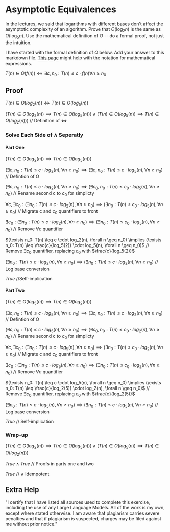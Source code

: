 # Asymptotic Equivalences

In the lectures, we said that logarithms with different bases don't affect the
asymptotic complexity of an algorithm. Prove that $O(\log_{2} n)$ is the same as
$O(\log_{5} n)$. Use the mathematical definition of $O$ -- do a formal proof,
not just the intuition.

I have started with the formal definition of $O$ below. Add your answer to this
markdown file. [This
page](https://docs.github.com/en/get-started/writing-on-github/working-with-advanced-formatting/writing-mathematical-expressions)
might help with the notation for mathematical expressions.

$T(n) \in O(f(n)) \iff \exists c, n_0: T(n) \leq c \cdot f(n) \forall n \geq n_0$

## Proof

$T(n) \in O(log_2(n)) \iff T(n) \in O(log_5(n))$

$(T(n) \in O(log_2(n)) \implies T(n) \in O(log_5(n))) \land (T(n) \in O(log_5(n)) \implies T(n) \in O(log_2(n)))$    // Definition of $\iff$

### Solve Each Side of $\land$ Seperatly

#### Part One

$(T(n) \in O(log_2(n)) \implies T(n) \in O(log_5(n)))$

$(\exists c, n_0: T(n) \leq c \cdot log_2(n), \forall n \geq n_0) \implies (\exists c, n_0: T(n) \leq c \cdot log_5(n), \forall n \geq n_0)$    // Defintion of O

$(\exists c, n_0: T(n) \leq c \cdot log_2(n), \forall n \geq n_0) \implies (\exists c_0, n_0: T(n) \leq c_0 \cdot log_5(n), \forall n \geq n_0)$    // Rename second c to $c_0$ for simplicty

$\forall c, \exists c_0: (\exists n_0: T(n) \leq c \cdot log_2(n), \forall n \geq n_0) \implies (\exists n_0: T(n) \leq c_0 \cdot log_5(n), \forall n \geq n_0)$    // Migrate c and $c_0$ quantifiers to front

$\exists c_0: (\exists n_0: T(n) \leq c \cdot log_2(n), \forall n \geq n_0) \implies (\exists n_0: T(n) \leq c_0 \cdot log_5(n), \forall n \geq n_0)$    // Remove $\forall c$ quantifier

$(\exists n_0: T(n) \leq c \cdot log_2(n), \forall n \geq n_0) \implies (\exists n_0: T(n) \leq \frac{c}{log_5(2)} \cdot log_5(n), \forall n \geq n_0)$    // Remove $\exists c_0$ quantifier, replacing $c_0$ with $\frac{c}{log_5(2)}$

$(\exists n_0: T(n) \leq c \cdot log_2(n), \forall n \geq n_0) \implies (\exists n_0: T(n) \leq c \cdot log_2(n), \forall n \geq n_0)$    // Log base conversion

$True$    //Self-implication

#### Part Two

$(T(n) \in O(log_5(n)) \implies T(n) \in O(log_2(n)))$

$(\exists c, n_0: T(n) \leq c \cdot log_5(n), \forall n \geq n_0) \implies (\exists c, n_0: T(n) \leq c \cdot log_2(n), \forall n \geq n_0)$    // Defintion of O

$(\exists c, n_0: T(n) \leq c \cdot log_5(n), \forall n \geq n_0) \implies (\exists c_0, n_0: T(n) \leq c_0 \cdot log_2(n), \forall n \geq n_0)$    // Rename second c to $c_0$ for simplicty

$\forall c, \exists c_0: (\exists n_0: T(n) \leq c \cdot log_5(n), \forall n \geq n_0) \implies (\exists n_0: T(n) \leq c_0 \cdot log_2(n), \forall n \geq n_0)$    // Migrate c and $c_0$ quantifiers to front

$\exists c_0: (\exists n_0: T(n) \leq c \cdot log_5(n), \forall n \geq n_0) \implies (\exists n_0: T(n) \leq c_0 \cdot log_2(n), \forall n \geq n_0)$    // Remove $\forall c$ quantifier

$(\exists n_0: T(n) \leq c \cdot log_5(n), \forall n \geq n_0) \implies (\exists n_0: T(n) \leq \frac{c}{log_2(5)} \cdot log_2(n), \forall n \geq n_0)$    // Remove $\exists c_0$ quantifier, replacing $c_0$ with $\frac{c}{log_2(5)}$

$(\exists n_0: T(n) \leq c \cdot log_5(n), \forall n \geq n_0) \implies (\exists n_0: T(n) \leq c \cdot log_5(n), \forall n \geq n_0)$    // Log base conversion

$True$    // Self-implication

### Wrap-up

$(T(n) \in O(log_2(n)) \implies T(n) \in O(log_5(n))) \land (T(n) \in O(log_5(n)) \implies T(n) \in O(log_2(n)))$

$True \land True$    // Proofs in parts one and two

$True$    // $\land$ Idempotent

## Extra Help

"I certify that I have listed all sources used to complete this exercise, 
including the use of any Large Language Models. All of the work is my own, 
except where stated otherwise. I am aware that plagiarism carries severe 
penalties and that if plagiarism is suspected, charges may be filed against 
me without prior notice."
